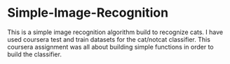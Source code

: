 # Simple-Image-Recognition
This is a simple image recognition algorithm build to recognize cats. I have used coursera test and train datasets for the cat/notcat classifier. This coursera assignment was all about building simple functions in order to build the classifier. 

